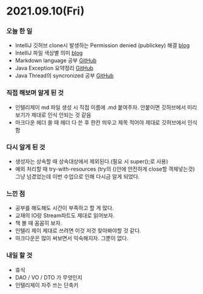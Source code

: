 # 2021.09.10(Fri)
### 오늘 한 일
* IntelliJ 깃허브 clone시 발생하는 Permission denied (publickey) 해결 [blog](https://blog.naver.com/nestour/222501766296)
* IntelliJ 파일 색상별 의미  [blog](https://blog.naver.com/nestour/222501747152)
* Markdown language 공부 [GitHub](https://github.com/Dokuny/MyProgrammingHistory/tree/main/ETC/Markdown)
* Java Exception 요약정리 [GitHub](https://github.com/Dokuny/MyProgrammingHistory/tree/main/Java/10_Exception)
* Java Thread의 syncronized 공부 [GitHub](https://github.com/Dokuny/MyProgrammingHistory/tree/main/Java/12_MultiThread/src/Syncronized)

### 직접 해보며 알게 된 것
* 인텔리제이 md 파일 생성 시 직접 이름에 .md 붙여주자. 안붙이면 깃허브에서 미리보기가 제대로 인식 안되는 것 같음
* 마크다운 헤더 쓸 때 헤더 다 쓴 후  한칸 띄우고 제목 적어야 제대로 깃허브에서 인식함

### 다시 알게 된 것 
* 생성자는 상속할 때 상속대상에서 제외된다.(필요 시 super();로 사용)
* 예외 처리할 때 try-with-resources (try의 ()안에 안전하게 close할 객체넣는것) 그냥 넘겼었는데 이번 수업으로 인해 다시금 알게 되었다.



### 느낀 점
* 공부를 해도해도 시간이 부족하고 할 게 많다.
* 교재의 IO랑 Stream파트도 제대로 읽어보자.
* 책 볼 때 꼼꼼히 보자.
* 인텔리 제이 제대로 쓰려면 이것 저것 찾아봐야할 것 같다.
* 마크다운은 많이 써보면서 익숙해지자. 그뿐이 없다.

### 내일 할 것
* 휴식
* DAO / VO / DTO 가 무엇인지
* 인텔리제이 자주 쓰는 단축키


